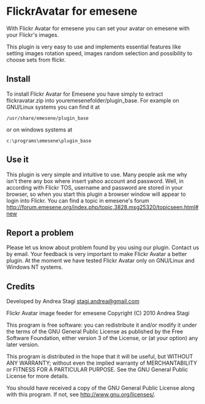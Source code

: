 # FlickrAvatar for emesene

With Flickr Avatar for emesene you can set your avatar on emesene with your Flickr's images.

This plugin is very easy to use and implements essential features like setting images rotation speed, images random selection and possibility to choose sets from flickr.

## Install

To install Flickr Avatar for Emesene you have simply to extract flickravatar.zip into youremesenefolder/plugin_base. For example on GNU/Linux systems you can find it at

    /usr/share/emesene/plugin_base

or on windows systems at

    c:\programs\emesene\plugin_base

## Use it

This plugin is very simple and intuitive to use. Many people ask me why isn't there any box where insert yahoo account and password. Well, in according with Flickr TOS, username and password are stored in your browser, so when you start this plugin a browser window will appear to login into Flickr. You can find a topic in emesene's forum http://forum.emesene.org/index.php/topic,3828.msg25320/topicseen.html#new

## Report a problem

Please let us know about problem found by you using our plugin. Contact us by email. Your feedback is very important to make Flickr Avatar a better plugin. At the moment we have tested Flickr Avatar only on GNU/Linux and Windows NT systems.

## Credits

Developed by Andrea Stagi <stagi.andrea@gmail.com>

Flickr Avatar image feeder for emesene Copyright (C) 2010 Andrea Stagi

This program is free software: you can redistribute it and/or modify it under the terms of the GNU General Public License as published by the Free Software Foundation, either version 3 of the License, or (at your option) any later version.

This program is distributed in the hope that it will be useful, but WITHOUT ANY WARRANTY; without even the implied warranty of MERCHANTABILITY or FITNESS FOR A PARTICULAR PURPOSE. See the GNU General Public License for more details.

You should have received a copy of the GNU General Public License along with this program. If not, see http://www.gnu.org/licenses/.